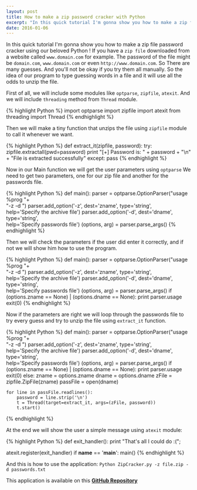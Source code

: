 ```yaml
---
layout: post
title: How to make a zip password cracker with Python
excerpt: "In this quick tutorial I'm gonna show you how to make a zip file password cracker using our beloved Python !"
date: 2016-01-06
---
```

In this quick tutorial I'm gonna show you how to make a zip file password cracker using our beloved Python !
If you have a `zip file` downloaded from a website called `www.domain.com` for example. The password of the file might be `domain.com`, `www.domain.com` or even `http://www.domain.com`. So There are many guesses. And you'll not be okay if you try them all manually. So the idea of our program to type guessing words in a file and it will use all the odds to unzip the file.

First of all, we will include some modules like `optparse`, `zipfile`, `atexit`. And we will include `threading` method from `Thread` module.

{% highlight Python %}
import optparse
import zipfile
import atexit
from threading import Thread
{% endhighlight %}

Then we will make a tiny function that unzips the file using `zipfile` module to call it whenever we want.

{% highlight Python %}
def extract_it(zipfile, password):
    try:
        zipfile.extractall(pwd=password)
        print "[+] Password is: " + password + "\n" + "File is extracted successfully"
    except:
        pass
{% endhighlight %}

Now in our Main function we will get the user parameters using `optparse`
We need to get two parameters, one for our zip file and another for the passwords file.

{% highlight Python %}
def main():
    parser = optparse.OptionParser("usage %prog "+\
			"-z <zipfile> -d <dicctionary>")
    parser.add_option('-z', dest='zname', type='string',\
				help='Specify the archive file')
    parser.add_option('-d', dest='dname', type='string',\
				help='Specify passwords file')
    (options, arg) = parser.parse_args()
{% endhighlight %}

Then we will check the parameters if the user did enter it correctly, and if not we will show him how to use the program.

{% highlight Python %}
def main():
    parser = optparse.OptionParser("usage %prog "+\
			"-z <zipfile> -d <dicctionary>")
    parser.add_option('-z', dest='zname', type='string',\
				help='Specify the archive file')
    parser.add_option('-d', dest='dname', type='string',\
				help='Specify passwords file')
    (options, arg) = parser.parse_args()
    if (options.zname == None) | (options.dname == None):
    	print parser.usage
    	exit(0)
{% endhighlight %}

Now if the parameters are right we will loop through the passwords file to try every guess and try to unzip the file using `extract_it` function.

{% highlight Python %}
def main():
    parser = optparse.OptionParser("usage %prog "+\
			"-z <zipfile> -d <dicctionary>")
    parser.add_option('-z', dest='zname', type='string',\
				help='Specify the archive file')
    parser.add_option('-d', dest='dname', type='string',\
				help='Specify passwords file')
    (options, arg) = parser.parse_args()
    if (options.zname == None) | (options.dname == None):
    	print parser.usage
    	exit(0)
    else:
    	zname = options.zname
    	dname = options.dname
    zFile = zipfile.ZipFile(zname)
    passFile = open(dname)

    for line in passFile.readlines():
    	password = line.strip('\n')
    	t = Thread(target=extract_it, args=(zFile, password))
    	t.start()
{% endhighlight %}

At the end we will show the user a simple message using `atexit` module:

{% highlight Python %}
def exit_handler():
    print "That's all I could do :(";

atexit.register(exit_handler)
if __name__ == '__main__':
	main()
{% endhighlight %}

And this is how to use the application: `Python ZipCracker.py -z file.zip -d passwords.txt`

This application is available on this [__GitHub Repository__](https://github.com/lilessam/ZipCracker)
